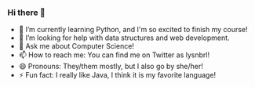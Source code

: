 ### Hi there 👋

- 🌱 I’m currently learning Python, and I'm so excited to finish my course!
- 🤔 I’m looking for help with data structures and web development.
- 💬 Ask me about Computer Science!
- 📫 How to reach me: You can find me on Twitter as lysnbrl!
- 😄 Pronouns: They/them mostly, but I also go by she/her!
- ⚡ Fun fact: I really like Java, I think it is my favorite language!
